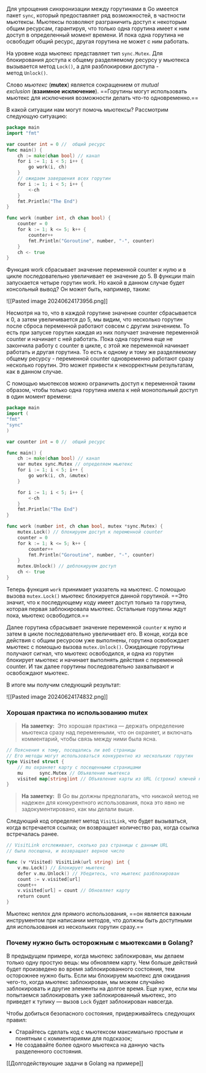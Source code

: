 Для упрощения синхронизации между горутинами в Go имеется пакет `sync`, который предоставляет ряд возможностей, в частности мьютексы. Мьютексы позволяют разграничить доступ к некоторым общим ресурсам, гарантируя, что только одна горутина имеет к ним доступ в определенный момент времени. И пока одна горутина не освободит общий ресурс, другая горутина не может с ним работать.

На уровне кода мьютекс представляет тип `sync.Mutex`. Для блокирования доступа к общему разделяемому ресурсу у мьютекса вызывается метод `Lock()`, а для разблокировки доступа - метод `Unlock()`.

Слово _мьютекс_ (**mutex**) является сокращением от _mutual exclusion_ (**взаимное исключение**). ==Горутины могут использовать мьютекс для исключения возможности делать что-то одновременно.==

В какой ситуации нам могут помочь мьютексы? Рассмотрим следующую ситуацию:

```go
package main
import "fmt"

var counter int = 0 //  общий ресурс
func main() {
    ch := make(chan bool) // канал
    for i := 1; i < 5; i++ {
        go work(i, ch)
    }
    // ожидаем завершения всех горутин
    for i := 1; i < 5; i++ {
        <-ch
    }
    fmt.Println("The End")
}

func work (number int, ch chan bool) {
    counter = 0
    for k := 1; k <= 5; k++ {
        counter++
        fmt.Println("Goroutine", number, "-", counter)
    }
    ch <- true
}
```

Функция work сбрасывает значение переменной counter к нулю и в цикле последовательно увеличивает ее значение до 5. В функции main запускается четыре горутин work. Но какой в данном случае будет консольный вывод? Он может быть, например, таким:

![[Pasted image 20240624173956.png]]

Несмотря на то, что в каждой горутине значение counter сбрасывается к 0, а затем увеличивается до 5, мы видим, что несколько горутин после сброса переменной работают совсем с другим значением. То есть при запуске горутин каждая из них получает значение переменной counter и начинает с ней работать. Пока одна горутина еще не закончила работу с counter в цикле, с этой же переменной начинает работать и другая горутина. То есть к одному и тому же разделяемому общему ресурсу - переменной counter одновременно работают сразу несколько горутин. Это может привести к некорректным результатам, как в данном случае.

С помощью мьютексов можно ограничить доступ к переменной таким образом, чтобы только одна горутина имела к ней монопольный доступ в один момент времени:

```go
package main
import (
"fmt"
"sync"
)

var counter int = 0 //  общий ресурс

func main() {
    ch := make(chan bool) // канал
    var mutex sync.Mutex // определяем мьютекс
    for i := 1; i < 5; i++ {
        go work(i, ch, &mutex)
    }

    for i := 1; i < 5; i++ {
        <-ch
    }
    fmt.Println("The End")
}

func work (number int, ch chan bool, mutex *sync.Mutex) {
    mutex.Lock() // блокируем доступ к переменной counter
    counter = 0
    for k := 1; k <= 5; k++ {
        counter++
        fmt.Println("Goroutine", number, "-", counter)
    }
    mutex.Unlock() // деблокируем доступ
    ch <- true
}
```

Теперь функция `work` принимает указатель на мьютекс. С помощью вызова `mutex.Lock()` мьютекс блокируется данной горутиной. ==Это значит, что к последующему коду имеет доступ только та горутина, которая первая заблокировала мьютекс. Остальные горутины ждут пока, мьютекс освободится.==

Далее горутина сбрасывает значение переменной `counter` к нулю и затем в цикле последовательно увеличивает его. В конце, когда все действия с общим ресурсом уже выполнены, горутина освобождает мьютекс с помощью вызова `mutex.Unlock()`. Ожидающие горутины получают сигнал, что мьютекс освободился, и одна из горутин блокирует мьютекс и начинает выполнять действия с переменной counter. И так далее горутины последовательно захватывают и освобождают мьютекс.

В итоге мы получим следующий результат:

![[Pasted image 20240624174832.png]]

### Хорошая практика по использованию mutex

> **На заметку:**
>  Это хорошая практика — держать определение мьютекса сразу над переменными, что он охраняет, и включать комментарий, чтобы связь между ними была ясна.

```go
// Пояснения к тому, посещались ли веб страницы
// Его методы могут использоваться конкурентно из нескольких горутин
type Visited struct {
    // mu охраняет карту с посещенными страницами
    mu      sync.Mutex // Объявление мьютекса
    visited map[string]int // Объявление карты из URL (строки) ключей к значениям integer
}
```

> **На заметку:** 
> В Go вы должны предполагать, что никакой метод не надежен для конкурентного использования, пока это явно не задокументировано, как мы делали выше.

Следующий код определяет метод `VisitLink`, что будет вызываться, когда встречается ссылка; он возвращает количество раз, когда ссылка встречалась ранее.

```go
// VisitLink отслеживает, сколько раз страницы с данным URL
// была посещена, и возвращает верное число

func (v *Visited) VisitLink(url string) int {
    v.mu.Lock() // Блокирует мьютекс
    defer v.mu.Unlock() // Убедитесь, что мьютекс разблокирован
    count := v.visited[url]
    count++
    v.visited[url] = count // Обновляет карту
    return count
}
```

Мьютекс неплох для прямого использования, ==он является важным инструментом при написании методов, что должны быть доступными для использования из нескольких горутин сразу.==
### Почему нужно быть осторожным с мьютексами в Golang?

В предыдущем примере, когда мьютекс заблокирован, мы делаем только одну простую вещь: мы обновляем карту. Чем больше действий будет произведено во время заблокированного состояния, тем осторожнее нужно быть. Если мы блокируем мьютекс для ожидания чего-то, когда мьютекс заблокирован, мы можем случайно заблокировать и другие элементы на долгое время. Еще хуже, если мы попытаемся заблокировать уже заблокированный мьютекс, это приведет к тупику — вызов `Lock` будет заблокирован навсегда.

Чтобы добиться безопасного состояния, придерживайтесь следующих правил:

- Старайтесь сделать код с мьютексом максимально простым и понятным с комментариями для подсказок;
- Не создавайте более одного мьютекса на данную часть разделенного состояния.

[[Долгодействующие задачи в Golang на примере]]




